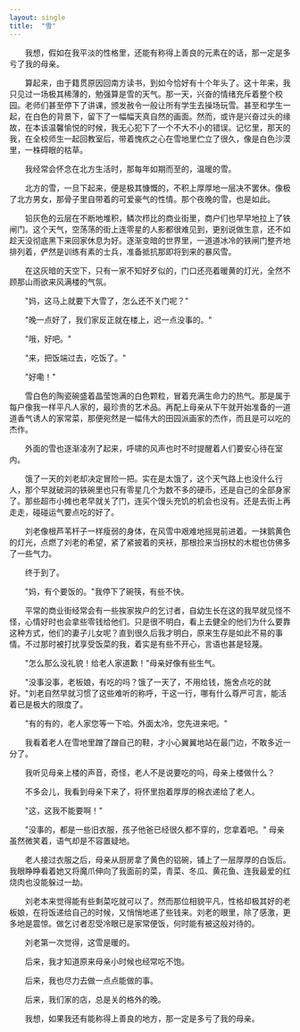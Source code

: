 ```yaml
---
layout: single
title:  "雪"
---
```

&emsp;&emsp;我想，假如在我平淡的性格里，还能有称得上善良的元素在的话，那一定是多亏了我的母亲。

&emsp;&emsp;算起来，由于籍贯原因回南方读书，到如今恰好有十个年头了。这十年来，我只见过一场极其稀薄的，勉强算是雪的天气。那一天，兴奋的情绪充斥着整个校园。老师们甚至停下了讲课，颁发赦令一般让所有学生去操场玩雪。甚至和学生一起，在白色的背景下，留下了一幅幅天真自然的画面。然而，或许是兴奋过头的缘故，在本该温馨愉悦的时候，我无心犯下了一个不大不小的错误。记忆里，那天的我，在全校师生一起回教室后，带着愧疚之心在雪地里伫立了很久，像是白色沙漠里，一株碍眼的枯草。

&emsp;&emsp;我经常会怀念在北方生活时，那每年如期而至的，温暖的雪。

&emsp;&emsp;北方的雪，一旦下起来，便是极其慷慨的，不积上厚厚地一层决不罢休。像极了北方男女，那骨子里自带着的可爱豪气的性情。那个夜晚的雪，也是如此。

&emsp;&emsp;铅灰色的云层在不断地堆积，鳞次栉比的商业街里，商户们也早早地拉上了铁闸门。这个天气，空荡荡的街上连零星的人影都很难见到，更别说做生意，还不如趁天没彻底黑下来回家休息为好。逐渐变暗的世界里，一道道冰冷的铁闸门整齐地排列着，俨然是训练有素的士兵，准备抵抗那即将到来的暴风雪。

&emsp;&emsp;在这灰暗的天空下，只有一家不知好歹似的，门口还亮着暖黄的灯光，全然不顾那山雨欲来风满楼的气氛。

&emsp;&emsp;"妈，这马上就要下大雪了，怎么还不关门呢？"

&emsp;&emsp;"晚一点好了，我们家反正就在楼上，迟一点没事的。"

&emsp;&emsp;"哦，好吧。"

&emsp;&emsp;"来，把饭端过去，吃饭了。"

&emsp;&emsp;"好嘞！"

&emsp;&emsp;雪白色的陶瓷碗盛着晶莹饱满的白色颗粒，冒着充满生命力的热气。那是属于每户像我一样平凡人家的，最珍贵的艺术品。再配上母亲从下午就开始准备的一道道香气诱人的家常菜，那便宛然是一幅伟大的田园派画家的杰作，而且是可以吃的杰作。

&emsp;&emsp;外面的雪也逐渐凌冽了起来，呼啸的风声也时不时提醒着人们要安心待在室内。

&emsp;&emsp;饿了一天的刘老却决定冒险一把。实在是太饿了，这个天气路上也没什么行人，那个早就破洞的铁碗里也只有零星几个为数不多的硬币，还是自己的全部身家了。那些超市小摊也老早就关了门，连买个馒头充饥的机会也没有。还是去街上再走走，碰碰运气要点吃的好了。

&emsp;&emsp;刘老像根芦苇杆子一样瘦弱的身体，在风雪中艰难地摇晃前进着。一抹鹅黄色的灯光，点燃了刘老的希望，紧了紧披着的夹袄，那根捡来当拐杖的木棍也仿佛多了一些气力。

&emsp;&emsp;终于到了。

&emsp;&emsp;"妈，有个要饭的。"我停下了碗筷，有些不快。

&emsp;&emsp;平常的商业街经常会有一些挨家挨户的乞讨者，自幼生长在这的我早就见怪不怪，心情好时也会拿些零钱给他们。只是很不明白，看上去健全的他们为什么要靠这种方式，他们的妻子儿女呢？直到很久后我才明白，原来生存是如此不易的事情。不过那时被打扰享受饭菜的我，着实是有些不开心，言语也甚是轻蔑。

&emsp;&emsp;"怎么那么没礼貌！给老人家道歉！"母亲好像有些生气。

&emsp;&emsp;"没事没事，老板娘，有吃的吗？饿了一天了，不用给钱，施舍点吃的就好。"刘老自然早就习惯了这些难听的称呼，干这一行，哪有什么尊严可言，能活着已是极大的限度了。

&emsp;&emsp;"有的有的，老人家您等一下哈。外面太冷，您先进来吧。"

&emsp;&emsp;我看着老人在雪地里蹭了蹭自己的鞋，才小心翼翼地站在最门边，不敢多近一分了。

&emsp;&emsp;我听见母亲上楼的声音，奇怪，老人不是说要吃的吗，母亲上楼做什么？

&emsp;&emsp;不多会儿，我看到母亲下来了，将怀里抱着厚厚的棉衣递给了老人。

&emsp;&emsp;"这，这我不能要啊！" 

&emsp;&emsp;"没事的，都是一些旧衣服，孩子他爸已经很久都不穿的，您拿着吧。" 母亲虽然微笑着，语气却是不容置疑地。

&emsp;&emsp;老人接过衣服之后，母亲从厨房拿了黄色的铝碗，铺上了一层厚厚的白饭后。我眼睁睁看着她又将魔爪伸向了我面前的菜，青菜、冬瓜、黄花鱼、连我最爱的红烧肉也没能躲过一劫。

&emsp;&emsp;刘老本来觉得能有些剩菜吃就可以了。然而那位相貌平凡，性格却极其好的老板娘，在将饭递给自己的时候，又悄悄地递了些钱来。刘老的眼里，除了感激，更多地是震惊。做乞讨者忍受冷眼已是家常便饭，何时能有被这般对待的。

&emsp;&emsp;刘老第一次觉得，这雪是暖的。

&emsp;&emsp;后来，我才知道原来母亲小时候也经常吃不饱。

&emsp;&emsp;后来，我也尽力去做一点点能做的事。

&emsp;&emsp;后来，我们家的店，总是关的格外的晚。

&emsp;&emsp;我想，如果我还有能称得上善良的地方，那一定是多亏了我的母亲。
